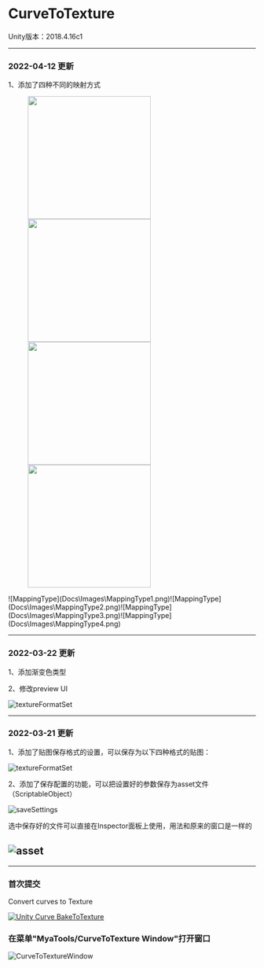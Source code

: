 # CurveToTexture

Unity版本：2018.4.16c1

--- 

### 2022-04-12 更新
1、添加了四种不同的映射方式

<figure class = "fourth">
    <img src = "Docs\Images\MappingType1.png" width = "250">
    <img src = "Docs\Images\MappingType2.png" width = "250">
    <img src = "Docs\Images\MappingType3.png" width = "250">
    <img src = "Docs\Images\MappingType4.png" width = "250">
</figure>
![MappingType](Docs\Images\MappingType1.png)![MappingType](Docs\Images\MappingType2.png)![MappingType](Docs\Images\MappingType3.png)![MappingType](Docs\Images\MappingType4.png)

--- 

### 2022-03-22 更新
1、添加渐变色类型

2、修改preview UI

![textureFormatSet](Docs/Images/GradientToTexture.gif)

---

### 2022-03-21 更新




1、添加了贴图保存格式的设置，可以保存为以下四种格式的贴图：

![textureFormatSet](Docs/Images/textureFormatSet.png)

2、添加了保存配置的功能，可以把设置好的参数保存为asset文件（ScriptableObject）

![saveSettings](Docs/Images/saveSettings.png)

选中保存好的文件可以直接在Inspector面板上使用，用法和原来的窗口是一样的

![asset](Docs/Images/asset.png)
---

---

### 首次提交

Convert curves to Texture

[![Unity Curve BakeToTexture](https://res.cloudinary.com/marcomontalbano/image/upload/v1646748045/video_to_markdown/images/youtube--L2Zg-eLo0rg-c05b58ac6eb4c4700831b2b3070cd403.jpg)](https://www.youtube.com/watch?v=L2Zg-eLo0rg "Unity Curve BakeToTexture")


### **在菜单"MyaTools/CurveToTexture Window"打开窗口**

![CurveToTextureWindow](Docs/Images/CurveToTextureWindow.png)

